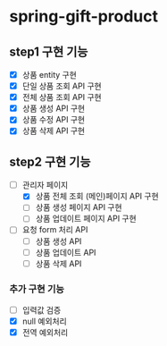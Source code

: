 # spring-gift-product

## step1 구현 기능

- [x] 상품 entity 구현
- [x] 단일 상품 조회 API 구현
- [x] 전체 상품 조회 API 구현
- [x] 상품 생성 API 구현
- [x] 상품 수정 API 구현
- [x] 상품 삭제 API 구현

## step2 구현 기능

- [ ] 관리자 페이지
    - [x] 상품 전체 조회 (메인)페이지 API 구현
    - [ ] 상품 생성 페이지 API 구현
    - [ ] 상품 업데이트 페이지 API 구현
- [ ] 요청 form 처리 API
    - [ ] 상품 생성 API
    - [ ] 상품 업데이트 API
    - [ ] 상품 삭제 API

### 추가 구현 기능

- [ ] 입력값 검증
- [x] null 예외처리
- [x] 전역 예외처리